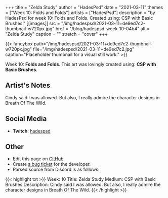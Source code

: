 +++
title =       "Zelda Study"
author =      "HadesPsd"
date =        "2021-03-11"
themes =      ["Week 10: Folds and Folds"]
artists =     ["HadesPsd"]
description = "by HadesPsd for week 10: Folds and Folds. Created using: CSP with Basic Brushes."
[[images]]
      src = "/img/hadespsd/2021-03-11+de9ed7c2-thumbnail-w720px.jpg"
      href = "/blog/hadespsd-week-10-04b4"
      alt = "Zelda Study"
      caption = ""
      stretch = "cover"
+++

{{< fancybox path="/img/hadespsd/2021-03-11+de9ed7c2-thumbnail-w720px.jpg" file="/img/hadespsd/2021-03-11+de9ed7c2.jpg" caption="Placeholder thumbnail for a visual still work." >}}


Week 10: **Folds and Folds**. This art was lovingly created using: **CSP with Basic Brushes**.

## Artist's Notes

Cindy said I was allowed. But also, I really admire the character designs in Breath Of The Wild.

## Social Media

- **Twitch**: <a href='https://twitch.tv/hadespsd' target='_blank'>hadespsd</a>

## Other

- Edit this page on [GitHub](https://github.com/teaminkling/web-refresh/edit/main/content/blog/hadespsd-week-10-04b4.md).
- Create [a bug ticket](https://github.com/teaminkling/web-refresh/issues/new?assignees=&labels=bug&template=problem-report.md&title=) for the developer.
- Parsed source from Discord is as follows:

{{< highlight txt >}}
Week: 10 
Title: Zelda Study
Medium: CSP with Basic Brushes 
Description: Cindy said I was allowed. But also, I really admire the character designs in Breath Of The Wild.
{{< /highlight >}}
